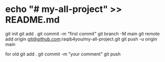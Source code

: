# echo "# my-all-project" >> README.md
git init
git add .
git commit -m "first commit"
git branch -M main
git remote add origin git@github.com:raqib4you/my-all-project.git
git push -u origin main



for old
git add .
git commit -m "your comment"
git push
